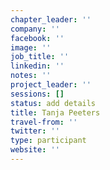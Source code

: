 ```yaml
---
chapter_leader: ''
company: ''
facebook: ''
image: ''
job_title: ''
linkedin: ''
notes: ''
project_leader: ''
sessions: []
status: add details
title: Tanja Peeters
travel-from: ''
twitter: ''
type: participant
website: ''
---
```


<!-- put more details about participant here -->
